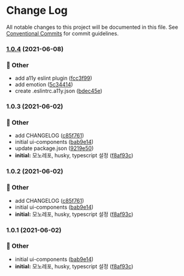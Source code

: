 # Change Log

All notable changes to this project will be documented in this file.
See [Conventional Commits](https://conventionalcommits.org) for commit guidelines.

### [1.0.4](https://github.com/ethan-heo/monorepo-project-config/compare/ui-components@1.0.3...ui-components@1.0.4) (2021-06-08)


### :mega: Other

* add a11y eslint plugin ([fcc3f99](https://github.com/ethan-heo/monorepo-project-config/commit/fcc3f996ec6c81a7a2c50d6927ac57d87e1a5435))
* add emotion ([5c34414](https://github.com/ethan-heo/monorepo-project-config/commit/5c34414329935c39ee31be0001e07709c5b5a0aa))
* create .eslintrc.a11y.json ([bdec45e](https://github.com/ethan-heo/monorepo-project-config/commit/bdec45e869e00d23fd58d5b93ec9cec67109e0ed))



### 1.0.3 (2021-06-02)


### :mega: Other

* add CHANGELOG ([c85f761](https://github.com/ethan-heo/monorepo-project-config/commit/c85f761a5d6d682e58743f7e9dc71ef468ae76ef))
* initial ui-components ([bab9e14](https://github.com/ethan-heo/monorepo-project-config/commit/bab9e1425cedb387a5e434428fe9f3fada30e291))
* update package.json ([9219e50](https://github.com/ethan-heo/monorepo-project-config/commit/9219e505a209bd45f866bd7ac01327b97efe1925))
* **initial:** 모노레포, husky, typescript 설정 ([f8af93c](https://github.com/ethan-heo/monorepo-project-config/commit/f8af93c2fefabc1eaa8c03ffeddca416065c9692))



### 1.0.2 (2021-06-02)


### :mega: Other

* add CHANGELOG ([c85f761](https://github.com/ethan-heo/monorepo-project-config/commit/c85f761a5d6d682e58743f7e9dc71ef468ae76ef))
* initial ui-components ([bab9e14](https://github.com/ethan-heo/monorepo-project-config/commit/bab9e1425cedb387a5e434428fe9f3fada30e291))
* **initial:** 모노레포, husky, typescript 설정 ([f8af93c](https://github.com/ethan-heo/monorepo-project-config/commit/f8af93c2fefabc1eaa8c03ffeddca416065c9692))



### 1.0.1 (2021-06-02)


### :mega: Other

* initial ui-components ([bab9e14](https://github.com/ethan-heo/monorepo-project-config/commit/bab9e1425cedb387a5e434428fe9f3fada30e291))
* **initial:** 모노레포, husky, typescript 설정 ([f8af93c](https://github.com/ethan-heo/monorepo-project-config/commit/f8af93c2fefabc1eaa8c03ffeddca416065c9692))
